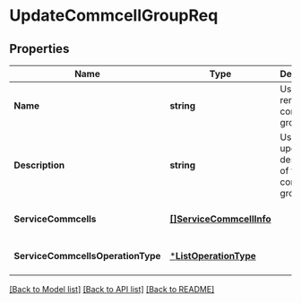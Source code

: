 # UpdateCommcellGroupReq

## Properties
Name | Type | Description | Notes
------------ | ------------- | ------------- | -------------
**Name** | **string** | Used to rename commcell group. | [optional] [default to null]
**Description** | **string** | Used to update the description of the commcell group. | [optional] [default to null]
**ServiceCommcells** | [**[]ServiceCommcellInfo**](ServiceCommcellInfo.md) |  | [optional] [default to null]
**ServiceCommcellsOperationType** | [***ListOperationType**](ListOperationType.md) |  | [optional] [default to null]

[[Back to Model list]](../README.md#documentation-for-models) [[Back to API list]](../README.md#documentation-for-api-endpoints) [[Back to README]](../README.md)

